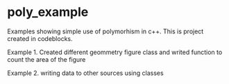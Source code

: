 # poly_example

Examples showing simple use of polymorhism in c++. This is project created in codeblocks.

Example 1. Created different geommetry figure class and writed function to count the area of the figure

Example 2. writing data to other sources using classes
